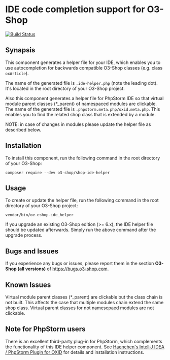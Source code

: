 IDE code completion support for O3-Shop
==========================================

[![Build Status](https://travis-ci.org/o3-shop/o3-shop-ide-helper.svg?branch=master)](https://travis-ci.org/o3-shop/o3-shop-ide-helper)

Synapsis
--------

This component generates a helper file for your IDE, which enables you to use 
autocompletion for backwards compatible O3-Shop classes (e.g. class `oxArticle`).

The name of the generated file is `.ide-helper.php` (note the leading dot). 
It's located in the root directory of your O3-Shop project. 

Also this component generates a helper file for PhpStorm IDE so that virtual module 
parent classes (*_parent) of namespaced modules are clickable. The name of the 
generated file is `.phpstorm.meta.php/oxid.meta.php`. 
This enables you to find the related shop class that is extended by a module.

NOTE: in case of changes in modules please update the helper file as described below.
 
Installation
------------

To install this component, run the following command in the root directory of 
your O3-Shop: 

```
composer require --dev o3-shop/shop-ide-helper
```

Usage
-----

To create or update the helper file, run the following command in the root 
directory of your O3-Shop project:

```
vendor/bin/oe-eshop-ide_helper
```

If you upgrade an existing O3-Shop edition (>= 6.x), the IDE helper file 
should be updated afterwards. Simply run the above command after the upgrade 
process.

Bugs and Issues
---------------

If you experience any bugs or issues, please report them in the section **O3-Shop (all versions)** of https://bugs.o3-shop.com.

Known Issues
------------

Virtual module parent classes (*_parent) are clickable but the class chain is not built. 
This affects the case that multiple modules chain extend the same shop class.
Virtual parent classes for not namescpaed modules are not clickable. 

Note for PhpStorm users
-----------------------

There is an excellent third-party plug-in for PhpStorm, which complements the 
functionality of this IDE helper component. See [Haenchen's IntelliJ IDEA / 
PhpStorm Plugin for OXID](https://github.com/Haehnchen/idea-php-oxid-plugin) 
for details and installation instructions.

